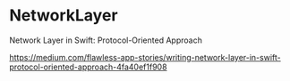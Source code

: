 # NetworkLayer
Network Layer in Swift: Protocol-Oriented Approach

https://medium.com/flawless-app-stories/writing-network-layer-in-swift-protocol-oriented-approach-4fa40ef1f908
